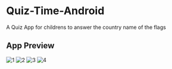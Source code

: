 # Quiz-Time-Android
A Quiz App for childrens to answer the country name of the flags
## App Preview
![1](https://user-images.githubusercontent.com/113575392/227690362-160bc1e0-16f7-4bb8-851f-98fd5491cfbd.jpg)
![2](https://user-images.githubusercontent.com/113575392/227690402-1c6afca4-dcf9-4812-a3ad-cb572a24859d.jpg)
![3](https://user-images.githubusercontent.com/113575392/227690426-61867ce0-9746-48a5-b847-8d7952ca9d97.jpg)
![4](https://user-images.githubusercontent.com/113575392/227690432-1917864a-423f-48cf-8386-0c5318bba49a.jpg)
